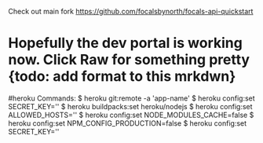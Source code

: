 Check out main fork https://github.com/focalsbynorth/focals-api-quickstart 
# Hopefully the dev portal is working now. Click Raw for something pretty {todo: add format to this mrkdwn} 


#heroku Commands: 
$ heroku git:remote -a 'app-name'
$ heroku config:set SECRET_KEY='<your secret key here>' 
$ heroku buildpacks:set heroku/nodejs
$ heroku config:set ALLOWED_HOSTS='<your hosts here>'
$ heroku config:set NODE_MODULES_CACHE=false
$ heroku config:set NPM_CONFIG_PRODUCTION=false
$ heroku config:set SECRET_KEY='<your secret key here>' 


